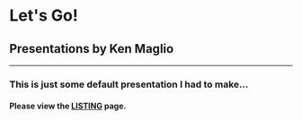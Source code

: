 # Let's Go!

## Presentations by Ken Maglio

---

### This is just some default presentation I had to make...

#### Please view the [LISTING](https://github.com/kenmaglio/git-pitch/blob/master/LISTING.md) page.


